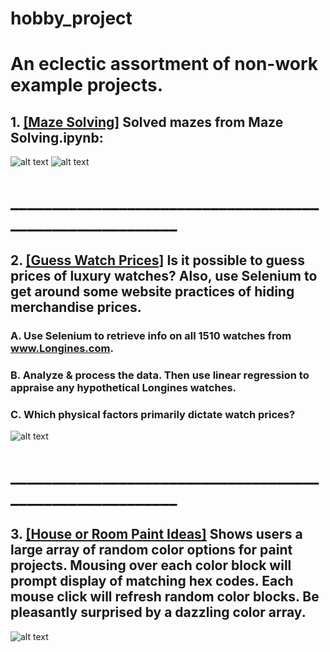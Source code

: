 # hobby_project

# An eclectic assortment of non-work example projects.

## 1. <a href="https://github.com/ZhongRabbit/hobby_project/tree/master/Maze%20Solving">[Maze Solving]</a> Solved mazes from Maze Solving.ipynb:
![alt text](https://github.com/ZhongRabbit/hobby_project/blob/master/Maze%20Solving/maze_3.gif)
![alt text](https://github.com/ZhongRabbit/hobby_project/blob/master/Maze%20Solving/maze_4.gif)
# _________________________________________________________
## 2. <a href="https://github.com/ZhongRabbit/hobby_project/tree/master/Guess%20Watch%20Prices">[Guess Watch Prices]</a> Is it possible to guess prices of luxury watches? Also, use Selenium to get around some website practices of hiding merchandise prices.
### A. Use Selenium to retrieve info on all 1510 watches from www.Longines.com.
### B. Analyze & process the data. Then use linear regression to appraise any hypothetical Longines watches.
### C. Which physical factors primarily dictate watch prices?
![alt text](https://github.com/ZhongRabbit/hobby_project/blob/master/Guess%20Watch%20Prices/Compare%20Longines%20Watches.png)
# _________________________________________________________
## 3. <a href="https://github.com/ZhongRabbit/hobby_project/tree/master/House%20or%20Room%20Paint%20Ideas">[House or Room Paint Ideas]</a> Shows users a large array of random color options for paint projects. Mousing over each color block will prompt display of matching hex codes. Each mouse click will refresh random color blocks. Be pleasantly surprised by a dazzling color array.
![alt text](https://github.com/ZhongRabbit/hobby_project/blob/master/House%20or%20Room%20Paint%20Ideas/Paint%20Ideas%20720K.gif)
